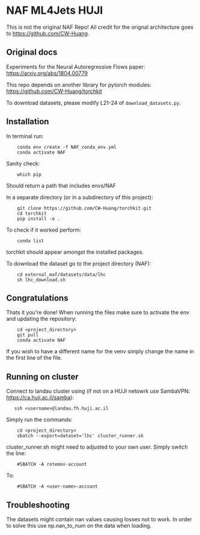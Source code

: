 # NAF ML4Jets HUJI

This is not the original NAF Repo! All credit for the orignal architecture goes to https://github.com/CW-Huang.


## Original docs

Experiments for the Neural Autoregressive Flows paper: https://arxiv.org/abs/1804.00779

This repo depends on another library for pytorch modules: https://github.com/CW-Huang/torchkit

To download datasets, please modify L21-24 of `download_datasets.py`. 


## Installation

In terminal run:

        conda env create -f NAF_conda_env.yml
        conda activate NAF


 Sanity check:

        which pip

 Should return a path that includes envs/NAF


In a separate directory (or in a subdirectory of this project):

        git clone https://github.com/CW-Huang/torchkit.git
        cd torchkit
        pip install -e .
        
To check if it worked perform:

        conda list
        
torchkit should appear amongst the installed packages.


To download the dataset go to the project directory (NAF):

        cd external_maf/datasets/data/lhc
        sh lhc_download.sh

## Congratulations

Thats it you're done! When running the files make sure to activate the env and updating the repository:

        cd <project_directory>
        git pull
        conda activate NAF

If you wish to have a different name for the venv simply change the name in the first line of the file.

## Running on cluster

Connect to landau cluster using (if not on a HUJI netowrk use SambaVPN: https://ca.huji.ac.il/samba):

       ssh <username>@landau.fh.huji.ac.il

Simply run the commands:

        cd <project_directory>
        sbatch --export=dataset='lhc' cluster_runner.sh

cluster_runner.sh might need to adjusted to your own user. Simply switch the line:

        #SBATCH -A rotemov-account
        
To:

        #SBATCH -A <user-name>-account

## Troubleshooting

The datasets might contain nan values causing losses not to work. In order to solve this use np.nan_to_num on the data when loading.
